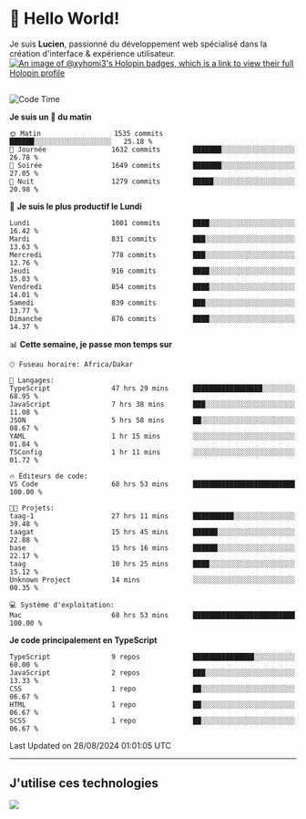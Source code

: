 # 👋 Hello World!

Je suis **Lucien**, passionné du développement web spécialisé dans la création d'interface & expérience utilisateur.
[![An image of @xyhomi3's Holopin badges, which is a link to view their full Holopin profile](https://holopin.me/xyhomi3)](https://holopin.io/@xyhomi3)

##

<!--START_SECTION:waka-->
![Code Time](http://img.shields.io/badge/Code%20Time-1%2C902%20hrs%2022%20mins-blue)

**Je suis un 🐤 du matin** 

```text
🌞 Matin                  1535 commits        ██████░░░░░░░░░░░░░░░░░░░   25.18 % 
🌆 Journée                1632 commits        ███████░░░░░░░░░░░░░░░░░░   26.78 % 
🌃 Soirée                 1649 commits        ███████░░░░░░░░░░░░░░░░░░   27.05 % 
🌙 Nuit                   1279 commits        █████░░░░░░░░░░░░░░░░░░░░   20.98 % 
```
📅 **Je suis le plus productif le Lundi** 

```text
Lundi                    1001 commits        ████░░░░░░░░░░░░░░░░░░░░░   16.42 % 
Mardi                    831 commits         ███░░░░░░░░░░░░░░░░░░░░░░   13.63 % 
Mercredi                 778 commits         ███░░░░░░░░░░░░░░░░░░░░░░   12.76 % 
Jeudi                    916 commits         ████░░░░░░░░░░░░░░░░░░░░░   15.03 % 
Vendredi                 854 commits         ████░░░░░░░░░░░░░░░░░░░░░   14.01 % 
Samedi                   839 commits         ███░░░░░░░░░░░░░░░░░░░░░░   13.77 % 
Dimanche                 876 commits         ████░░░░░░░░░░░░░░░░░░░░░   14.37 % 
```


📊 **Cette semaine, je passe mon temps sur** 

```text
🕑︎ Fuseau horaire: Africa/Dakar

💬 Langages: 
TypeScript               47 hrs 29 mins      █████████████████░░░░░░░░   68.95 % 
JavaScript               7 hrs 38 mins       ███░░░░░░░░░░░░░░░░░░░░░░   11.08 % 
JSON                     5 hrs 58 mins       ██░░░░░░░░░░░░░░░░░░░░░░░   08.67 % 
YAML                     1 hr 15 mins        ░░░░░░░░░░░░░░░░░░░░░░░░░   01.84 % 
TSConfig                 1 hr 11 mins        ░░░░░░░░░░░░░░░░░░░░░░░░░   01.72 % 

🔥 Éditeurs de code: 
VS Code                  68 hrs 53 mins      █████████████████████████   100.00 % 

🐱‍💻 Projets: 
taag-1                   27 hrs 11 mins      ██████████░░░░░░░░░░░░░░░   39.48 % 
taagat                   15 hrs 45 mins      ██████░░░░░░░░░░░░░░░░░░░   22.88 % 
base                     15 hrs 16 mins      ██████░░░░░░░░░░░░░░░░░░░   22.17 % 
taag                     10 hrs 25 mins      ████░░░░░░░░░░░░░░░░░░░░░   15.12 % 
Unknown Project          14 mins             ░░░░░░░░░░░░░░░░░░░░░░░░░   00.35 % 

💻 Système d'exploitation: 
Mac                      68 hrs 53 mins      █████████████████████████   100.00 % 
```

**Je code principalement en TypeScript** 

```text
TypeScript               9 repos             ███████████████░░░░░░░░░░   60.00 % 
JavaScript               2 repos             ███░░░░░░░░░░░░░░░░░░░░░░   13.33 % 
CSS                      1 repo              ██░░░░░░░░░░░░░░░░░░░░░░░   06.67 % 
HTML                     1 repo              ██░░░░░░░░░░░░░░░░░░░░░░░   06.67 % 
SCSS                     1 repo              ██░░░░░░░░░░░░░░░░░░░░░░░   06.67 % 
```




 Last Updated on 28/08/2024 01:01:05 UTC
<!--END_SECTION:waka-->
---

## J'utilise ces technologies

<p align="left">
  <a href="https://skillicons.dev">
    <img src="https://skillicons.dev/icons?i=ts,js,md,scss,tailwind,react,docker,express,astro,vite,nextjs,vercel,figma,ableton" />
  </a>
</p>

